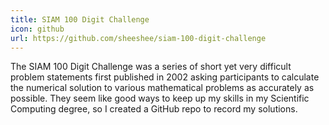 ```yaml
---
title: SIAM 100 Digit Challenge
icon: github
url: https://github.com/sheeshee/siam-100-digit-challenge
---
```

The SIAM 100 Digit Challenge was a series of short yet very difficult problem
statements first published in 2002 asking participants to calculate the numerical
solution to various mathematical problems as accurately as possible. They seem
like good ways to keep up my skills in my Scientific Computing degree, so I
created a GitHub repo to record my solutions.
